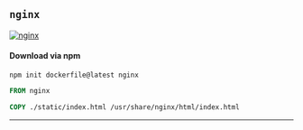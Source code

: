 ## `nginx`


[![nginx](https://github.com/seanghay/dockerfile/actions/workflows/nginx.yml/badge.svg)](https://github.com/seanghay/dockerfile/actions/workflows/nginx.yml)

#### Download via npm

```
npm init dockerfile@latest nginx
```

```dockerfile
FROM nginx

COPY ./static/index.html /usr/share/nginx/html/index.html

```


---

